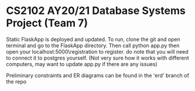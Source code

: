 # CS2102 AY20/21 Database Systems Project (Team 7)

Static FlaskApp is deployed and updated. To run, clone the git and open terminal and go to the FlaskApp directory. Then call python app.py then open your localhost:5000\registration to register. do note that you will need to connect it to postgres yourself. (Not very sure how it works with different computers, may want to update app.py if there are any issues)

Preliminary constraints and ER diagrams can be found in the 'erd' branch of the repo

